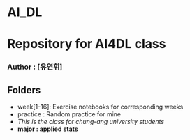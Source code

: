 # AI_DL

# Repository for AI4DL class

### Author : [유연휘]

## Folders 
  - week[1-16]: Exercise notebooks for corresponding weeks
  - practice : Random practice for mine
  - *This is the class for chung-ang university students*
  - **major : applied stats**
